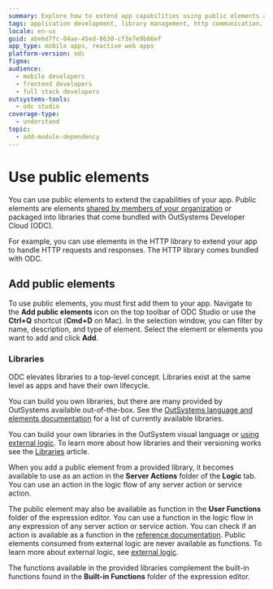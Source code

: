 ```yaml
---
summary: Explore how to extend app capabilities using public elements and libraries in OutSystems Developer Cloud (ODC).
tags: application development, library management, http communication, modular architecture
locale: en-us
guid: abe6d7fc-04ae-45ed-8630-cf3e7e9b86ef
app_type: mobile apps, reactive web apps
platform-version: odc
figma:
audience:
  - mobile developers
  - frontend developers
  - full stack developers
outsystems-tools:
  - odc studio
coverage-type:
  - understand
topic:
  - add-module-dependency
---
```


# Use public elements

You can use public elements to extend the capabilities of your app. Public elements are elements [shared by members of your organization](../../app-architecture/reuse-elements.md#public-elements) or packaged into libraries that come bundled with OutSystems Developer Cloud (ODC).

For example, you can use elements in the HTTP library to extend your app to handle HTTP requests and responses. The HTTP library comes bundled with ODC.

## Add public elements

To use public elements, you must first add them to your app. Navigate to the **Add public elements** icon on the top toolbar of ODC Studio or use the **Ctrl+Q** shortcut (**Cmd+D** on Mac). In the selection window, you can filter by name, description, and type of element. Select the element or elements you want to add and click **Add**.

### Libraries

ODC elevates libraries to a top-level concept. Libraries exist at the same level as apps and have their own lifecycle.

You can build you own libraries, but there are many provided by OutSystems available out-of-the-box. See the [OutSystems language and elements documentation](../../reference/intro.md#libraries) for a list of currently available libraries.

You can build your own libraries in the OutSystem visual language or [using external logic](../external-logic/intro.md). To learn more about how libraries and their versioning works see the [Libraries](libraries.md#libraries-versioning) article.

When you add a public element from a provided library, it becomes available to use as an action in the **Server Actions** folder of the **Logic** tab. You can use an action in the logic flow of any server action or service action.

The public element may also be available as function in the **User Functions** folder of the expression editor. You can use a function in the logic flow in any expression of any server action or service action. You can check if an action is available as a function in the [reference documentation](../../reference/intro.md#libraries). Public elements consumed from external logic are never available as functions. To learn more about external logic, see [external logic](../external-logic/intro.md).

The functions available in the provided libraries complement the built-in functions found in the **Built-in Functions** folder of the expression editor.
